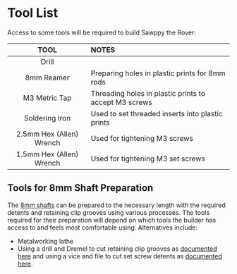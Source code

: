 # Tool List
Access to some tools will be required to build Sawppy the Rover:

| TOOL | NOTES |
|:----:|:-----|
| Drill | |
| 8mm Reamer | Preparing holes in plastic prints for 8mm rods |
| M3 Metric Tap | Threading holes in plastic prints to accept M3 screws |
| Soldering Iron | Used to set threaded inserts into plastic prints |
| 2.5mm Hex (Allen) Wrench | Used for tightening M3 screws |
| 1.5mm Hex (Allen) Wrench | Used for tightening M3 set screws |

## Tools for 8mm Shaft Preparation
The [8mm shafts](Shaft8mm.md) can be prepared to the necessary length with the required detents and retaining clip grooves using various processes. The tools required for their preparation will depend on which tools the builder has access to and feels most comfortable using. Alternatives include:

* Metalworking lathe
* Using a drill and Dremel to cut retaining clip grooves as [documented here](https://newscrewdriver.com/2018/05/18/poor-mans-lathe-cutting-a-steering-shaft-with-drill-and-dremel/) and using a vice and file to cut set screw detents as [documented here](https://newscrewdriver.com/2018/06/20/improve-motor-shafts-with-larger-flatter-detents-and-apply-loctite-to-set-screws/).